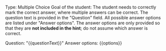 Type: Multiple Choice
Goal of the student: The student needs to correctly mark the correct answer, where multiple answers can be correct.
The question text is provided in the "Question" field.
All possible answer options are listed under "Answer options".
The answer options are only provided so that they are **not included in the hint**; do not assume which answer is correct.


Question: "{{questionText}}"
Answer options:
{{options}}